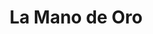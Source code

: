 ---
title: "La Mano de Oro"
url: /ciudad-autonoma-de-buenos-aires/la-mano-de-oro/
shop: Allgemein
---